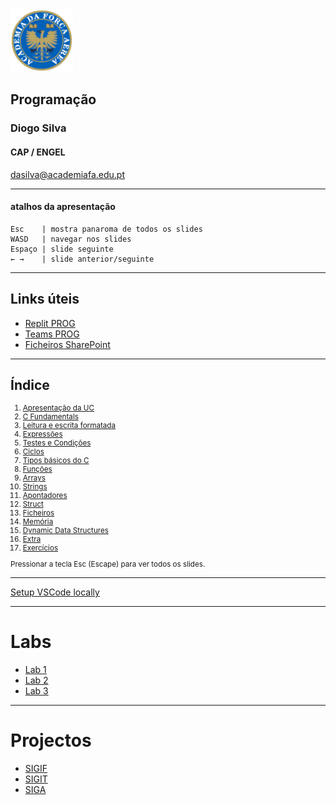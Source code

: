 
<img src="img/afa.png" height="100">


## Programação

### Diogo Silva
####  CAP / ENGEL
dasilva@academiafa.edu.pt

<!-- .slide: data-background="Cornsilk" id="home"-->

---

#### atalhos da apresentação

```text
Esc    | mostra panaroma de todos os slides
WASD   | navegar nos slides
Espaço | slide seguinte
← →    | slide anterior/seguinte
```

---

## Links úteis

- [Replit PROG](https://replit.com/team/prog-2223-spring)
- [Teams PROG](https://teams.microsoft.com/l/team/19%3adZZ31rCQAvu0eEXj_VSCSn5L8nacNUAkkRmGhTqEFuk1%40thread.tacv2/conversations?groupId=696ce216-60a9-4f1e-87fb-296d6bafc8a2&tenantId=134d2a6d-3191-4c4a-a80b-1b18cb5bdba1)
- [Ficheiros SharePoint](https://academiafaedupt.sharepoint.com/sites/PROG2223Spring/Documentos%20Partilhados/Forms/AllItems.aspx?id=%2Fsites%2FPROG2223Spring%2FDocumentos%20Partilhados%2FGeneral&viewid=9162f8b4%2Def01%2D49b3%2D97a7%2D13cb7be9b804)

---

## Índice

<small>
<ol type="1">
    <li><a href="pdf/00_apresentacao_UC.pptx.pdf">Apresentação da UC</a></li>
    <li><a href="#/2_fundamentals">C Fundamentals</a></li>
    <li><a href="#/3_formated_io">Leitura e escrita formatada</a></li>
    <li><a href="#/4_expressions">Expressões</a></li>
    <li><a href="pdf/03_testes_condicoes.pptx.pdf">Testes e Condições</a></li>
    <li><a href="#/ciclos">Ciclos</a></li>
    <li><a href="#/7_basic_types">Tipos básicos do C</a></li>
    <li><a href="#/funcoes">Funções</a></li>
    <li><a href="#/array">Arrays</a></li>
    <li><a href="#/string">Strings</a></li>
    <li><a href="#/pointer">Apontadores</a></li>
    <li><a href="#/struct">Struct</a></li>
    <li><a href="#/files">Ficheiros</a></li>
    <li><a href="#/memory">Memória</a></li>
    <li><a href="#/data_structs">Dynamic Data Structures</a></li>
    <li><a href="#/extra">Extra</a></li>
    <li><a href="exercicios.html">Exercícios</a></li>
</ol>

<p>Pressionar a tecla Esc (Escape) para ver todos os slides.</p>
</small>


---

[Setup VSCode locally](https://www.youtube.com/watch?v=HiyfEbbCWT4)

---

# Labs

- [Lab 1](markdown/labs/2223/lab2_array/lab2_stats.html)
- [Lab 2](markdown/labs/2223/lab2_array/lab2_stats.qmd)
- [Lab 3](content/slides/prog/markdown/labs/2223/lab3_file_struct/lab3_encrypted.html)

---

# Projectos

- [SIGIF](markdown/projects/2223/enunciado_frota.html)
- [SIGIT](markdown/projects/2223/enunciado_tripulacao.html)
- [SIGA](markdown/projects/2223/enunciado_ativos.html)